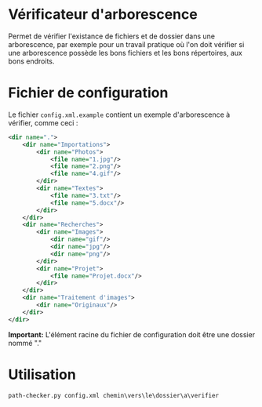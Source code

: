 # Vérificateur d'arborescence
Permet de vérifier l'existance de fichiers et de dossier dans une arborescence, 
par exemple pour un travail pratique où l'on doit vérifier si une arborescence 
possède les bons fichiers et les bons répertoires, aux bons endroits.

# Fichier de configuration
Le fichier `config.xml.example` contient un exemple d'arborescence à vérifier, comme ceci :
```xml
<dir name=".">
    <dir name="Importations">
        <dir name="Photos">
            <file name="1.jpg"/>
            <file name="2.png"/>
            <file name="4.gif"/>
        </dir>
        <dir name="Textes">
            <file name="3.txt"/>
            <file name="5.docx"/>
        </dir>
    </dir>
    <dir name="Recherches">
        <dir name="Images">
            <dir name="gif"/>
            <dir name="jpg"/>
            <dir name="png"/>
        </dir>
        <dir name="Projet">
            <file name="Projet.docx"/>
        </dir>
    </dir>
    <dir name="Traitement d'images">
        <dir name="Originaux"/>
    </dir>
</dir>
```
**Important:** L'élément racine du fichier de configuration doit être une dossier nommé "."
# Utilisation 
```terminal
path-checker.py config.xml chemin\vers\le\dossier\a\verifier
```

